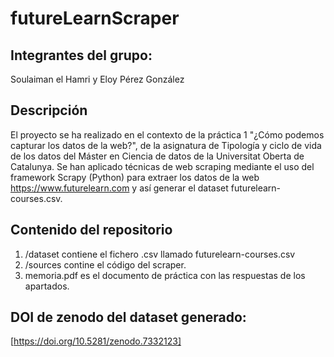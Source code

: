 # futureLearnScraper

## Integrantes del grupo:

Soulaiman el Hamri y Eloy Pérez González

## Descripción

El proyecto se ha realizado en el contexto de la práctica 1 "¿Cómo podemos capturar los datos de la web?", de la asignatura de Tipología y ciclo de vida de los datos del Máster en Ciencia de datos de la Universitat Oberta de Catalunya. 
Se han aplicado técnicas de web scraping mediante el uso del framework Scrapy (Python) para extraer los datos de la web https://www.futurelearn.com y así generar el dataset futurelearn-courses.csv.

## Contenido del repositorio

1. /dataset contiene el fichero .csv llamado futurelearn-courses.csv
2. /sources contine el código del scraper.
3. memoria.pdf es el documento de práctica con las respuestas de los apartados.

## DOI de zenodo del dataset generado:

[https://doi.org/10.5281/zenodo.7332123] 





